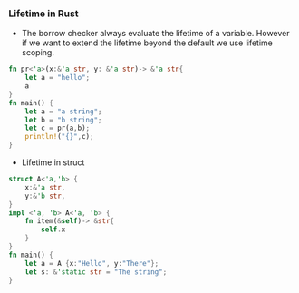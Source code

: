 ### Lifetime in Rust
- The borrow checker always evaluate the lifetime of a variable. However if we want to extend the lifetime beyond the default we use lifetime scoping.
```rust
fn pr<'a>(x:&'a str, y: &'a str)-> &'a str{
    let a = "hello";
    a
}
fn main() {
    let a = "a string";
    let b = "b string";
    let c = pr(a,b);
    println!("{}",c);
}
``` 
- Lifetime in struct
```rust
struct A<'a,'b> {
    x:&'a str,
    y:&'b str,
}
impl <'a, 'b> A<'a, 'b> {
    fn item(&self)-> &str{
        self.x
    }
}
fn main() {
    let a = A {x:"Hello", y:"There"};
    let s: &'static str = "The string";
}
```